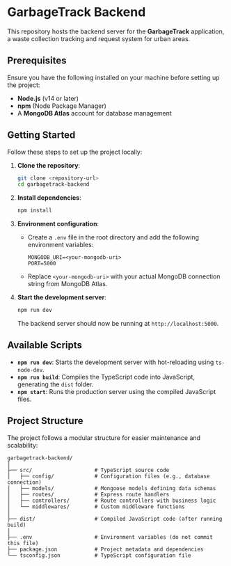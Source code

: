 # GarbageTrack Backend

This repository hosts the backend server for the **GarbageTrack** application, a waste collection tracking and request system for urban areas.

## Prerequisites

Ensure you have the following installed on your machine before setting up the project:

- **Node.js** (v14 or later)
- **npm** (Node Package Manager)
- A **MongoDB Atlas** account for database management

## Getting Started

Follow these steps to set up the project locally:

1. **Clone the repository**:
   ```bash
   git clone <repository-url>
   cd garbagetrack-backend
   ```

2. **Install dependencies**:
   ```bash
   npm install
   ```

3. **Environment configuration**:
   - Create a `.env` file in the root directory and add the following environment variables:
     ```env
     MONGODB_URI=<your-mongodb-uri>
     PORT=5000
     ```
   - Replace `<your-mongodb-uri>` with your actual MongoDB connection string from MongoDB Atlas.

4. **Start the development server**:
   ```bash
   npm run dev
   ```

   The backend server should now be running at `http://localhost:5000`.

## Available Scripts

- **`npm run dev`**: Starts the development server with hot-reloading using `ts-node-dev`.
- **`npm run build`**: Compiles the TypeScript code into JavaScript, generating the `dist` folder.
- **`npm start`**: Runs the production server using the compiled JavaScript files.

## Project Structure

The project follows a modular structure for easier maintenance and scalability:

```
garbagetrack-backend/
│
├── src/                    # TypeScript source code
│   ├── config/             # Configuration files (e.g., database connection)
│   ├── models/             # Mongoose models defining data schemas
│   ├── routes/             # Express route handlers
│   ├── controllers/        # Route controllers with business logic
│   └── middlewares/        # Custom middleware functions
│
├── dist/                   # Compiled JavaScript code (after running build)
│
├── .env                    # Environment variables (do not commit this file)
├── package.json            # Project metadata and dependencies
└── tsconfig.json           # TypeScript configuration file
```

